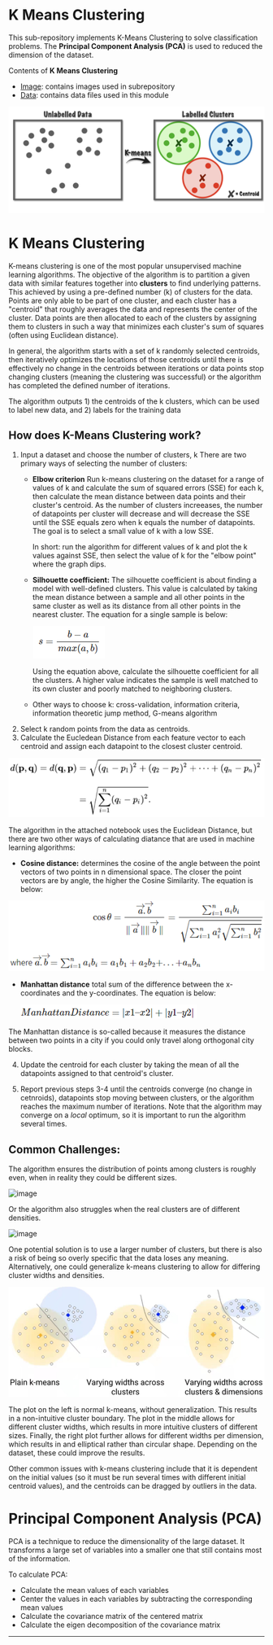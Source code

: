 # K Means Clustering

This sub-repository implements K-Means Clustering to solve classification problems. The **Principal Component Analysis (PCA)** is used to reduced the dimension of the dataset.

Contents of **K Means Clustering**

* [Image](https://github.com/sharma7056/renuinde577project/tree/main/UnsupervisedLearning/K%20Means%20Clustering/Image): contains images used in subrepository
* [Data](https://github.com/sharma7056/renuinde577project/tree/main/UnsupervisedLearning/K%20Means%20Clustering/Data): contains data files used in this module

![image](https://github.com/sharma7056/renuinde577project/blob/main/UnsupervisedLearning/K%20Means%20Clustering/Image/k%20means.png)

# K Means Clustering
K-means clustering is one of the most popular unsupervised machine learning algorithms. The objective of the algorithm is to partition a given data with similar features together into **clusters** to find underlying patterns. This achieved by using a pre-defined number (k) of clusters for the data. Points are only able to be part of one cluster, and each cluster has a "centroid" that roughly averages the data and represents the center of the cluster. Data points are then allocated to each of the clusters by assigning them to clusters in such a way that minimizes each cluster's sum of squares (often using Euclidean distance).

In general, the algorithm starts with a set of k randomly selected centroids, then iteratively optimizes the locations of those centroids until there is effectively no change in the centroids between iterations or data points stop changing clusters (meaning the clustering was successful) or the algorithm has completed the defined number of iterations.

The algorithm outputs 1) the centroids of the k clusters, which can be used to label new data, and 2) labels for the training data
 
## How does K-Means Clustering work?
1. Input a dataset and choose the number of clusters, k
  There are two primary ways of selecting the number of clusters:
    - **Elbow criterion**
      Run k-means clustering on the dataset for a range of values of k and calculate the sum of squared errors (SSE) for each k, then calculate the mean distance between data points and their cluster's centroid. As the number of clusters increeases, the number of datapoints per cluster will decrease and will decrease the SSE until the SSE equals zero when k equals the number of datapoints. The goal is to select a small value of k with a low SSE.
    
      In short: run the algorithm for different values of k and plot the k values against SSE, then select the value of k for the "elbow point" where the graph dips.
    - **Silhouette coefficient:**
      The silhouette coefficient is about finding a model with well-defined clusters. This value is calculated by taking the mean distance between a sample and all other points in the same cluster as well as its distance from all other points in the nearest cluster. The equation for a single sample is below:
    
      ![image](https://github.com/sharma7056/renuinde577project/blob/main/UnsupervisedLearning/K%20Means%20Clustering/Image/146045653-2898b2fa-6f54-4a50-a617-f8efb3f07ef5.png)

        Using the equation above, calculate the silhouette coefficient for all the clusters. A higher value indicates the sample is well matched to its own cluster and poorly matched to neighboring clusters. 
    - Other ways to choose k: cross-validation, information criteria, information theoretic jump method, G-means algorithm
3. Select k random points from the data as centroids. 
4. Calculate the Eucledean Distance from each feature vector to each centroid and assign each datapoint to the closest cluster centroid.

![image](https://github.com/sharma7056/renuinde577project/blob/main/UnsupervisedLearning/K%20Means%20Clustering/Image/132998845-37a6f436-47b4-4337-a030-72bd9212d59f.png)

   The algorithm in the attached notebook uses the Euclidean Distance, but there are two other ways of calculating diatance that are used in machine learning algorithms: 
     
   - **Cosine distance:** determines the cosine of the angle between the point vectors of two points in n dimensional space. The closer the point vectors are by angle, the higher the Cosine Similarity. The equation is below:
    
   ![image](https://github.com/sharma7056/renuinde577project/blob/main/UnsupervisedLearning/K%20Means%20Clustering/Image/146046597-0f8d9449-30d1-4bc7-9560-1b271cff737b.png)

   - **Manhattan distance** total sum of the difference between the x-coordinates and the y-coordinates. The equation is below: 
    
      ![image](https://github.com/sharma7056/renuinde577project/blob/main/UnsupervisedLearning/K%20Means%20Clustering/Image/146046963-1f7a89a4-2a11-4466-b756-5bb1960d4c44.png)

   The Manhattan distance is so-called because it measures the distance between two points in a city if you could only travel along orthogonal city blocks.
   
4. Update the centroid for each cluster by taking the mean of all the datapoints assigned to that centroid's cluster.

5. Report previous steps 3-4 until the centroids converge (no change in cetnroids), datapoints stop moving between clusters, or the algorithm reaches the maximum number of iterations. Note that the algorithm may converge on a _local_ optimum, so it is important to run the algorithm several times. 

## Common Challenges:
The algorithm ensures the distribution of points among clusters is roughly even, when in reality they could be different sizes. 

![image](https://cdn.analyticsvidhya.com/wp-content/uploads/2019/08/Screenshot-from-2019-08-09-13-15-26.png)

Or the algorithm also struggles when the real clusters are of different densities.

![image](https://cdn.analyticsvidhya.com/wp-content/uploads/2019/08/Screenshot-from-2019-08-09-13-19-05.png)

One potential solution is to use a larger number of clusters, but there is also a risk of being so overly specific that the data loses any meaning. Alternatively, one could generalize k-means clustering to allow for differing cluster widths and densities.

![image](https://github.com/sharma7056/renuinde577project/blob/main/UnsupervisedLearning/K%20Means%20Clustering/Image/146047921-d690478c-1ca2-4a7b-bf81-1a4d9b73806e.png)

The plot on the left is normal k-means, without generalization. This results in a non-intuitive cluster boundary. The plot in the middle allows for different cluster widths, which results in more intuitive clusters of different sizes. Finally, the right plot further allows for different widths per dimension, which results in and elliptical rather than circular shape. Depending on the dataset, these could improve the results.

Other common issues with k-means clustering include that it is dependent on the initial values (so it must be run several times with different initial centroid values), and the centroids can be dragged by outliers in the data.

# Principal Component Analysis (PCA)

PCA is a technique to reduce the dimensionality of the large dataset. It transforms a large set of variables into a smaller one that still contains most of the information. 

To calculate PCA:

* Calculate the mean values of each variables
* Center the values in each variables by subtracting the corresponding mean values
* Calculate the covariance matrix of the centered matrix
* Calculate the eigen decomposition of the covariance matrix

---